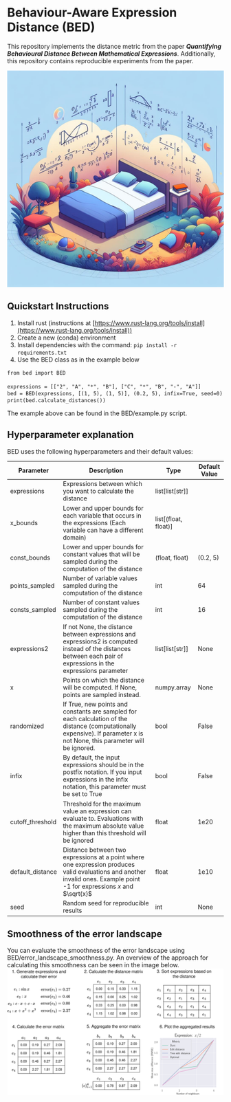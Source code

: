 # Behaviour-Aware Expression Distance (BED) 

This repository implements the distance metric from the paper **_Quantifying Behavioural Distance Between Mathematical Expressions_**.
Additionally, this repository contains reproducible experiments from the paper.

![Banner for the repository](figures/banner.jpg)

## Quickstart Instructions
1. Install rust (instructions at [https://www.rust-lang.org/tools/install](https://www.rust-lang.org/tools/install))
2. Create a new (conda) environment
3. Install dependencies with the command: `pip install -r requirements.txt`
4. Use the BED class as in the example below

```
from bed import BED

expressions = [["2", "A", "*", "B"], ["C", "*", "B", "-", "A"]]
bed = BED(expressions, [(1, 5), (1, 5)], (0.2, 5), infix=True, seed=0)
print(bed.calculate_distances())
```
The example above can be found in the BED/example.py script.


## Hyperparameter explanation

BED uses the following hyperparameters and their default values:

| Parameter        | Description                                                                                                                                                                 | Type                 | Default Value |
|------------------|-----------------------------------------------------------------------------------------------------------------------------------------------------------------------------|----------------------|---------------|
| expressions      | Expressions between which you want to calculate the distance                                                                                                                | list[list[str]]      |               |
| x_bounds         | Lower and upper bounds for each variable that occurs in the expressions (Each variable can have a different domain)                                                         | list[(float, float)] |               |
| const_bounds     | Lower and upper bounds for constant values that will be sampled during the computation of the distance                                                                      | (float, float)       | (0.2, 5)      |
| points_sampled   | Number of variable values sampled during the computation of the distance                                                                                                    | int                  | 64            |
| consts_sampled   | Number of constant values sampled during the computation of the distance                                                                                                    | int                  | 16            |
| expressions2     | If not None, the distance between expressions and expressions2 is computed instead of the distances between each pair of expressions in the expressions parameter           | list[list[str]]      | None          |
| x                | Points on which the distance will be computed. If None, points are sampled instead.                                                                                         | numpy.array          | None          |
| randomized       | If True, new points and constants are sampled for each calculation of the distance (computationally expensive). If parameter x is not None, this parameter will be ignored. | bool                 | False         |
| infix            | By default, the input expressions should be in the postfix notation. If you input expressions in the infix notation, this parameter must be set to True                     | bool                 | False         |
| cutoff_threshold | Threshold for the maximum value an expression can evaluate to. Evaluations with the maximum absolute value higher than this threshold will be ignored                       | float                | 1e20          |
| default_distance | Distance between two expressions at a point where one expression produces valid evaluations and another invalid ones. Example point -1 for expressions $x$ and $\sqrt{x}$   | float                | 1e10          |
| seed             | Random seed for reproducible results                                                                                                                                        | int                  | None          |

## Smoothness of the error landscape
You can evaluate the smoothness of the error landscape using BED/error_landscape_smoothness.py. An overview of the approach for calculating this smoothness can be seen in the image below.
![Error smoothness overview](figures/error_smoothness.png)